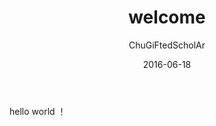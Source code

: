 ﻿---
layout: post
title:  "welcome"
subtitle:   ""  
date:       2016-06-18
author:     "ChuGiFtedScholAr"
header-img: ""
header-mask: 0.1
tags:
    - blog
	- life
	- first
	- ce
---

hello  world  ！